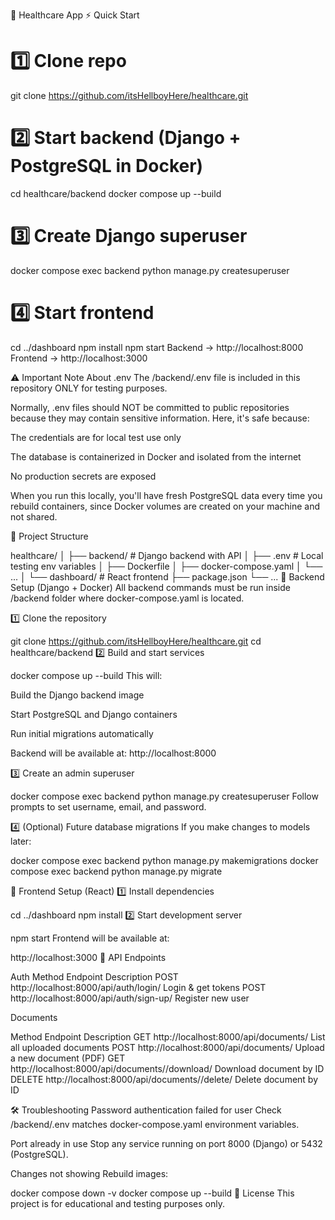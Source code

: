 🏥 Healthcare App
⚡ Quick Start
# 1️⃣ Clone repo
git clone https://github.com/itsHellboyHere/healthcare.git

# 2️⃣ Start backend (Django + PostgreSQL in Docker)
cd healthcare/backend
docker compose up --build

# 3️⃣ Create Django superuser
docker compose exec backend python manage.py createsuperuser

# 4️⃣ Start frontend
cd ../dashboard
npm install
npm start
Backend → http://localhost:8000
Frontend → http://localhost:3000


⚠️ Important Note About .env
The /backend/.env file is included in this repository ONLY for testing purposes.

Normally, .env files should NOT be committed to public repositories because they may contain sensitive information.
Here, it's safe because:

The credentials are for local test use only

The database is containerized in Docker and isolated from the internet

No production secrets are exposed

When you run this locally, you'll have fresh PostgreSQL data every time you rebuild containers, since Docker volumes are created on your machine and not shared.

📂 Project Structure


healthcare/
│
├── backend/         # Django backend with API
│   ├── .env         # Local testing env variables
│   ├── Dockerfile
│   ├── docker-compose.yaml
│   └── ...
│
└── dashboard/       # React frontend
    ├── package.json
    └── ...
🚀 Backend Setup (Django + Docker)
All backend commands must be run inside /backend folder where docker-compose.yaml is located.

1️⃣ Clone the repository

git clone https://github.com/itsHellboyHere/healthcare.git
cd healthcare/backend
2️⃣ Build and start services

docker compose up --build
This will:

Build the Django backend image

Start PostgreSQL and Django containers

Run initial migrations automatically

Backend will be available at:
http://localhost:8000

3️⃣ Create an admin superuser

docker compose exec backend python manage.py createsuperuser
Follow prompts to set username, email, and password.

4️⃣ (Optional) Future database migrations
If you make changes to models later:

docker compose exec backend python manage.py makemigrations
docker compose exec backend python manage.py migrate

🎨 Frontend Setup (React)
1️⃣ Install dependencies

cd ../dashboard
npm install
2️⃣ Start development server

npm start
Frontend will be available at:

http://localhost:3000
🔌 API Endpoints

Auth
Method	Endpoint	Description
POST	http://localhost:8000/api/auth/login/	Login & get tokens
POST	http://localhost:8000/api/auth/sign-up/	Register new user

Documents

Method	Endpoint	Description
GET	http://localhost:8000/api/documents/	List all uploaded documents
POST	http://localhost:8000/api/documents/	Upload a new document (PDF)
GET	http://localhost:8000/api/documents/<id>/download/	Download document by ID
DELETE	http://localhost:8000/api/documents/<id>/delete/	Delete document by ID

🛠 Troubleshooting
Password authentication failed for user
Check /backend/.env matches docker-compose.yaml environment variables.

Port already in use
Stop any service running on port 8000 (Django) or 5432 (PostgreSQL).

Changes not showing
Rebuild images:

docker compose down -v
docker compose up --build
📜 License
This project is for educational and testing purposes only.
